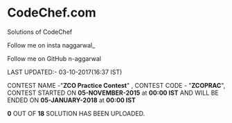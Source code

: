 <b><h1>CodeChef.com</h1></b>

Solutions of CodeChef

Follow me on insta naggarwal_

Follow me on GitHub n-aggarwal

LAST UPDATED:- 03-10-2017(16:37 IST)

CONTEST NAME -"<b>ZCO Practice Contest</b>" , CONTEST CODE - "<b>ZCOPRAC</b>", CONTEST STARTED ON <b>05-NOVEMBER-2015</b> at <b>00:00 IST</b> AND WILL BE ENDED ON <b>05-JANUARY-2018</b> at <b>00:00 IST</b>

<b>0</b> OUT OF <b>18</b> SOLUTION HAS BEEN UPLOADED. 
